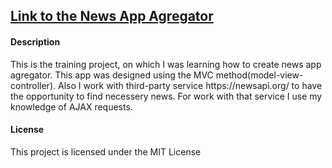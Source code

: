 <h2><a href="https://news-app-agregator.herokuapp.com/">Link to the News App Agregator</a></h2>

<h4>Description</h4>
This is the training project, on which I was learning how to create news app agregator.
This app was designed using the MVC method(model-view-controller). Also I work with third-party service https://newsapi.org/ to have the opportunity to find necessery news. For work with that service I use my knowledge of AJAX requests.

<h4>License</h4>
This project is licensed under the MIT License
